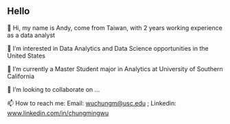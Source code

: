## Hello

👋 Hi, my name is Andy, come from Taiwan, with 2 years working experience as a data analyst

👀 I’m interested in Data Analytics and Data Science opportunities in the United States

🌱 I’m currently a Master Student major in Analytics at University of Southern California

💞️ I’m looking to collaborate on ...

📫 How to reach me: Email: wuchungm@usc.edu ; Linkedin: www.linkedin.com/in/chungmingwu
